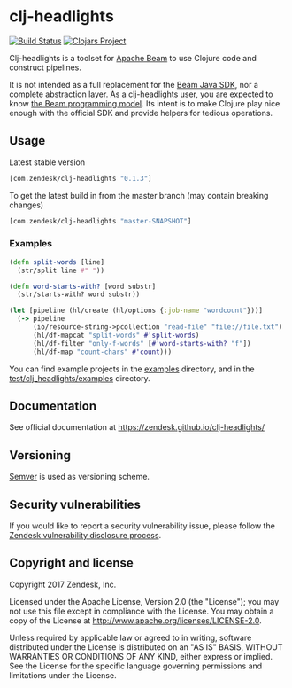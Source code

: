 # clj-headlights

[![Build Status](https://travis-ci.org/zendesk/clj-headlights.svg?branch=master)](https://travis-ci.org/zendesk/clj-headlights)
[![Clojars Project](https://img.shields.io/clojars/v/com.zendesk/clj-headlights.svg)](https://clojars.org/com.zendesk/clj-headlights)

Clj-headlights is a toolset for [Apache Beam](https://beam.apache.org/) to use Clojure code and construct pipelines.

It is not intended as a full replacement for the [Beam Java SDK](https://beam.apache.org/documentation/sdks/java/), nor a complete abstraction layer. As a clj-headlights user, you are expected to know [the Beam programming model](https://beam.apache.org/documentation/programming-guide/). Its intent is to make Clojure play nice enough with the official SDK and provide helpers for tedious operations.

## Usage

Latest stable version
```clojure
[com.zendesk/clj-headlights "0.1.3"]
```

To get the latest build in from the master branch (may contain breaking changes)

```clojure
[com.zendesk/clj-headlights "master-SNAPSHOT"]
```

### Examples

```clojure
(defn split-words [line]
  (str/split line #" "))

(defn word-starts-with? [word substr]
  (str/starts-with? word substr))

(let [pipeline (hl/create (hl/options {:job-name "wordcount"}))]
  (-> pipeline
      (io/resource-string->pcollection "read-file" "file://file.txt")
      (hl/df-mapcat "split-words" #'split-words)
      (hl/df-filter "only-f-words" [#'word-starts-with? "f"])
      (hl/df-map "count-chars" #'count)))
```

You can find example projects in the [examples](./examples) directory, and in the [test/clj_headlights/examples](test/clj_headlights/examples) directory.

## Documentation

See official documentation at https://zendesk.github.io/clj-headlights/

## Versioning

[Semver](http://semver.org/) is used as versioning scheme.

## Security vulnerabilities

If you would like to report a security vulnerability issue, please follow the [Zendesk vulnerability disclosure process](https://hackerone.com/zendesk).

## Copyright and license

Copyright 2017 Zendesk, Inc.

Licensed under the Apache License, Version 2.0 (the "License"); you may not use this file except in compliance with the License.
You may obtain a copy of the License at http://www.apache.org/licenses/LICENSE-2.0.

Unless required by applicable law or agreed to in writing, software distributed under the License is distributed on an "AS IS" BASIS, WITHOUT WARRANTIES OR CONDITIONS OF ANY KIND, either express or implied. See the License for the specific language governing permissions and limitations under the License.
